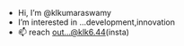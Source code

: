 -  Hi, I’m @klkumaraswamy
-  I’m interested in ...development,innovation
- 📫  reach out...@klk6.44(insta)


<!---
klkumaraswamy/klkumaraswamy is a ✨ special ✨ repository because its `README.md` (this file) appears on your GitHub profile.
You can click the Preview link to take a look at your changes.
--->
